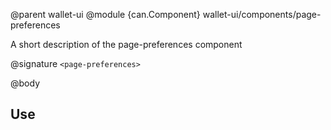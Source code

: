 @parent wallet-ui
@module {can.Component} wallet-ui/components/page-preferences <page-preferences>

A short description of the page-preferences component

@signature `<page-preferences>`

@body

## Use

